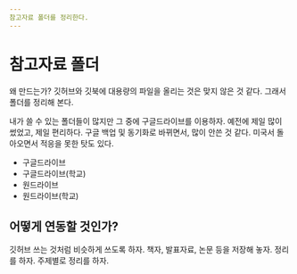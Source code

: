 ```yaml
---
참고자료 폴더를 정리한다.
---
```


# 참고자료 폴더

왜 만드는가? 깃허브와 깃북에 대용량의 파일을 올리는 것은 맞지 않은 것 같다. 그래서 폴더를 정리해 본다.

내가 쓸 수 있는 폴더들이 많지만 그 중에 구글드라이브를 이용하자. 예전에 제일 많이 썼었고, 제일 편리하다. 구글 백업 및 동기화로 바뀌면서, 많이 안쓴 것 같다. 미국서 돌아오면서 적응을 못한 탓도 있다.

* 구글드라이브
* 구글드라이브(학교)
* 원드라이브
* 원드라이브(학교)

## 어떻게 연동할 것인가?

깃허브 쓰는 것처럼 비슷하게 쓰도록 하자. 책자, 발표자료, 논문 등을 저장해 놓자. 정리를 하자. 주제별로 정리를 하자.

